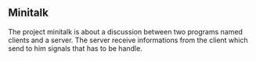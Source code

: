 ## Minitalk
The project minitalk is about a discussion between two programs named clients and a server. The server receive informations from the client which send to him signals that has to be handle. 
